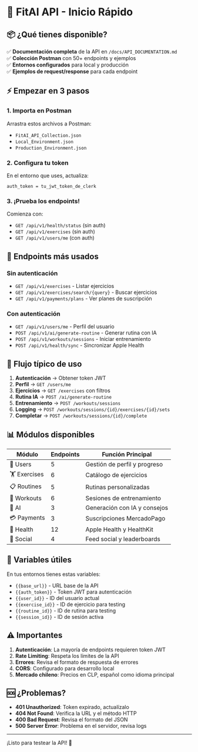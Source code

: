 # 🚀 FitAI API - Inicio Rápido

## 📦 ¿Qué tienes disponible?

✅ **Documentación completa** de la API en `/docs/API_DOCUMENTATION.md`  
✅ **Colección Postman** con 50+ endpoints y ejemplos  
✅ **Entornos configurados** para local y producción  
✅ **Ejemplos de request/response** para cada endpoint  

## ⚡ Empezar en 3 pasos

### 1. Importa en Postman
Arrastra estos archivos a Postman:
- `FitAI_API_Collection.json` 
- `Local_Environment.json`
- `Production_Environment.json`

### 2. Configura tu token
En el entorno que uses, actualiza:
```
auth_token = tu_jwt_token_de_clerk
```

### 3. ¡Prueba los endpoints!
Comienza con:
- `GET /api/v1/health/status` (sin auth)
- `GET /api/v1/exercises` (sin auth)  
- `GET /api/v1/users/me` (con auth)

## 🎯 Endpoints más usados

### Sin autenticación
- `GET /api/v1/exercises` - Listar ejercicios
- `GET /api/v1/exercises/search/{query}` - Buscar ejercicios
- `GET /api/v1/payments/plans` - Ver planes de suscripción

### Con autenticación
- `GET /api/v1/users/me` - Perfil del usuario
- `POST /api/v1/ai/generate-routine` - Generar rutina con IA
- `POST /api/v1/workouts/sessions` - Iniciar entrenamiento
- `POST /api/v1/health/sync` - Sincronizar Apple Health

## 🔄 Flujo típico de uso

1. **Autenticación** → Obtener token JWT
2. **Perfil** → `GET /users/me` 
3. **Ejercicios** → `GET /exercises` con filtros
4. **Rutina IA** → `POST /ai/generate-routine`
5. **Entrenamiento** → `POST /workouts/sessions`
6. **Logging** → `POST /workouts/sessions/{id}/exercises/{id}/sets`
7. **Completar** → `POST /workouts/sessions/{id}/complete`

## 📊 Módulos disponibles

| Módulo | Endpoints | Función Principal |
|--------|-----------|-------------------|
| 👤 Users | 5 | Gestión de perfil y progreso |
| 🏋️ Exercises | 6 | Catálogo de ejercicios |
| 📋 Routines | 5 | Rutinas personalizadas |
| 💪 Workouts | 6 | Sesiones de entrenamiento |
| 🤖 AI | 3 | Generación con IA y consejos |
| 💳 Payments | 3 | Suscripciones MercadoPago |
| 🏥 Health | 12 | Apple Health y HealthKit |
| 👥 Social | 4 | Feed social y leaderboards |

## 🔧 Variables útiles

En tus entornos tienes estas variables:
- `{{base_url}}` - URL base de la API
- `{{auth_token}}` - Token JWT para autenticación
- `{{user_id}}` - ID del usuario actual
- `{{exercise_id}}` - ID de ejercicio para testing
- `{{routine_id}}` - ID de rutina para testing
- `{{session_id}}` - ID de sesión activa

## ⚠️ Importantes

1. **Autenticación**: La mayoría de endpoints requieren token JWT
2. **Rate Limiting**: Respeta los límites de la API
3. **Errores**: Revisa el formato de respuesta de errores
4. **CORS**: Configurado para desarrollo local
5. **Mercado chileno**: Precios en CLP, español como idioma principal

## 🆘 ¿Problemas?

- **401 Unauthorized**: Token expirado, actualízalo
- **404 Not Found**: Verifica la URL y el método HTTP
- **400 Bad Request**: Revisa el formato del JSON
- **500 Server Error**: Problema en el servidor, revisa logs

---

¡Listo para testear la API! 🎉